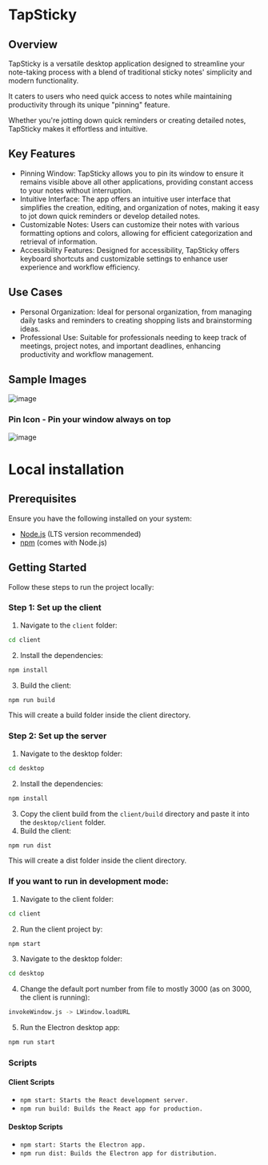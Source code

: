 # TapSticky 

## Overview
TapSticky is a versatile desktop application designed to streamline your note-taking process with a blend of traditional sticky notes' simplicity and modern functionality.

It caters to users who need quick access to notes while maintaining productivity through its unique "pinning" feature.

Whether you're jotting down quick reminders or creating detailed notes, TapSticky makes it effortless and intuitive.

## Key Features
- Pinning Window: TapSticky allows you to pin its window to ensure it remains visible above all other applications, providing constant access to your notes without interruption.
- Intuitive Interface: The app offers an intuitive user interface that simplifies the creation, editing, and organization of notes, making it easy to jot down quick reminders or develop detailed notes.
- Customizable Notes: Users can customize their notes with various formatting options and colors, allowing for efficient categorization and retrieval of information.
- Accessibility Features: Designed for accessibility, TapSticky offers keyboard shortcuts and customizable settings to enhance user experience and workflow efficiency.

## Use Cases
- Personal Organization: Ideal for personal organization, from managing daily tasks and reminders to creating shopping lists and brainstorming ideas.
- Professional Use: Suitable for professionals needing to keep track of meetings, project notes, and important deadlines, enhancing productivity and workflow management.

## Sample Images
![image](https://github.com/user-attachments/assets/bf38dfcf-a707-474e-af11-2e94d4f23936)

### Pin Icon - Pin your window always on top
![image](https://github.com/user-attachments/assets/2cac678a-ceee-447a-9a69-545ec4363c42)

# Local installation

## Prerequisites
Ensure you have the following installed on your system:
- [Node.js](https://nodejs.org/) (LTS version recommended)
- [npm](https://www.npmjs.com/) (comes with Node.js)

## Getting Started

Follow these steps to run the project locally:

### Step 1: Set up the client

1. Navigate to the `client` folder:
```bash   
cd client
```
2. Install the dependencies:
```bash   
npm install
```
3. Build the client:
```bash
npm run build
```
This will create a build folder inside the client directory.

### Step 2: Set up the server
1. Navigate to the desktop folder:
```bash   
cd desktop
```
2. Install the dependencies:
```bash   
npm install
```
3. Copy the client build from the `client/build` directory and paste it into the `desktop/client` folder.
4. Build the client:
```bash
npm run dist
```
This will create a dist folder inside the client directory.

### If you want to run in development mode:
1. Navigate to the client folder:
```bash   
cd client
```
2. Run the client project by:
```bash   
npm start
```
3. Navigate to the desktop folder:
```bash   
cd desktop
```
4. Change the default port number from file to mostly 3000 (as on 3000, the client is running):
```bash   
invokeWindow.js -> LWindow.loadURL
```
5. Run the Electron desktop app:
```bash
npm run start
```

### Scripts
#### Client Scripts
- `npm start: Starts the React development server.`
- `npm run build: Builds the React app for production.`
#### Desktop Scripts
- `npm start: Starts the Electron app.`
- `npm run dist: Builds the Electron app for distribution.`
